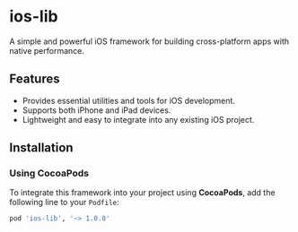 # ios-lib

A simple and powerful iOS framework for building cross-platform apps with native performance.

## Features
- Provides essential utilities and tools for iOS development.
- Supports both iPhone and iPad devices.
- Lightweight and easy to integrate into any existing iOS project.

## Installation

### Using CocoaPods

To integrate this framework into your project using **CocoaPods**, add the following line to your `Podfile`:

```ruby
pod 'ios-lib', '~> 1.0.0'
